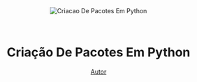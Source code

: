 <div align="center" id="top"> 
  <img src="./.github/package.jpg" alt="Criacao De Pacotes Em Python" />

  &#xa0;
</div>

<h1 align="center">Criação De Pacotes Em Python</h1>

</p>


<p align="center">
   <a href="https://github.com/LeonardoCorreia08" target="_blank">Autor</a>
</p>

